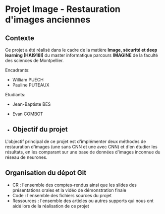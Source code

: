# Projet Image - Restauration d'images anciennes

## Contexte
Ce projet a été réalisé dans le cadre de la matière **Image, sécurité et deep learning [HAI918I]** du master informatique parcours **IMAGINE** de la faculté des sciences de Montpellier.

Encadrants:
- William PUECH
- Pauline PUTEAUX

Etudiants:
- Jean-Baptiste BES
- Evan COMBOT

- ## Objectif du projet
L'objectif principal de ce projet est d'implémenter deux méthodes de restauration d'images (une sans CNN et une avec CNN) et d'en étudier les résultats, en les comparant sur une base de données d'images inconnue du réseau de neurones.

## Organisation du dépot Git
- CR : l'ensemble des comptes-rendus ainsi que les slides des présentations orales et la vidéo de démonstration finale
- Code : l'ensemble des fichiers sources du projet
- Ressources : l'ensemble des articles ou autres supports qui nous ont aidé lors de la réalisation de ce projet
